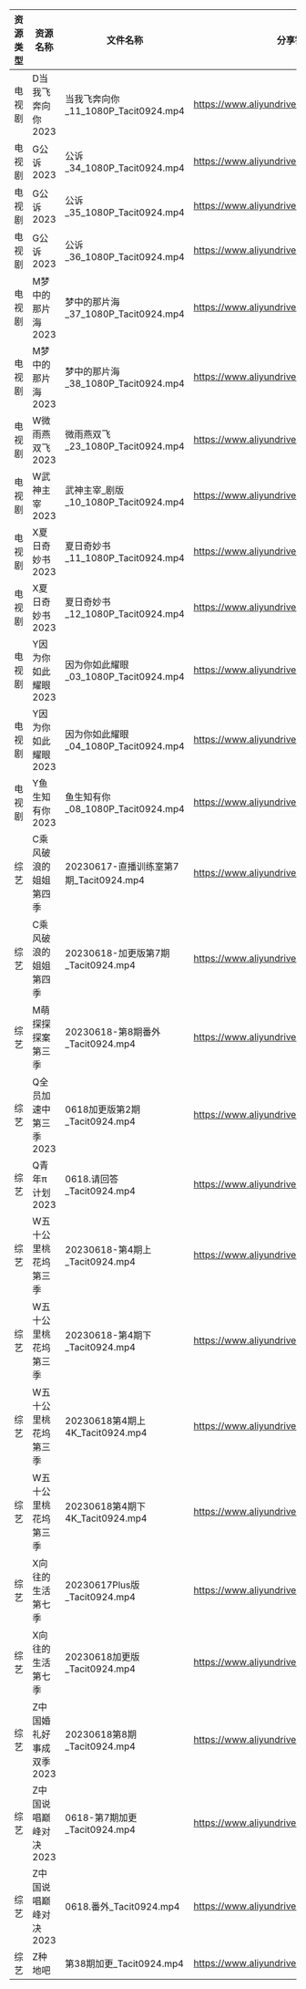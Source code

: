 | 资源类型 | 资源名称           | 文件名称                            | 分享链接                                      | 更新时间       |
| ---- | -------------- | ------------------------------- | ----------------------------------------- | ---------- |
| 电视剧  | D当我飞奔向你2023    | 当我飞奔向你_11_1080P_Tacit0924.mp4   | https://www.aliyundrive.com/s/YhMD33vkgca | 2023-06-19 |
| 电视剧  | G公诉2023        | 公诉_34_1080P_Tacit0924.mp4       | https://www.aliyundrive.com/s/SKq7GkiMEWX | 2023-06-19 |
| 电视剧  | G公诉2023        | 公诉_35_1080P_Tacit0924.mp4       | https://www.aliyundrive.com/s/SKq7GkiMEWX | 2023-06-19 |
| 电视剧  | G公诉2023        | 公诉_36_1080P_Tacit0924.mp4       | https://www.aliyundrive.com/s/SKq7GkiMEWX | 2023-06-19 |
| 电视剧  | M梦中的那片海2023    | 梦中的那片海_37_1080P_Tacit0924.mp4   | https://www.aliyundrive.com/s/FuXhJiJpMjf | 2023-06-19 |
| 电视剧  | M梦中的那片海2023    | 梦中的那片海_38_1080P_Tacit0924.mp4   | https://www.aliyundrive.com/s/FuXhJiJpMjf | 2023-06-19 |
| 电视剧  | W微雨燕双飞2023     | 微雨燕双飞_23_1080P_Tacit0924.mp4    | https://www.aliyundrive.com/s/Uvq8Q8wJXgg | 2023-06-19 |
| 电视剧  | W武神主宰2023      | 武神主宰_剧版_10_1080P_Tacit0924.mp4  | https://www.aliyundrive.com/s/ob4cvT33feM | 2023-06-19 |
| 电视剧  | X夏日奇妙书2023     | 夏日奇妙书_11_1080P_Tacit0924.mp4    | https://www.aliyundrive.com/s/x7rCFpAvm6R | 2023-06-19 |
| 电视剧  | X夏日奇妙书2023     | 夏日奇妙书_12_1080P_Tacit0924.mp4    | https://www.aliyundrive.com/s/x7rCFpAvm6R | 2023-06-19 |
| 电视剧  | Y因为你如此耀眼2023   | 因为你如此耀眼_03_1080P_Tacit0924.mp4  | https://www.aliyundrive.com/s/WLdrmG3sqtA | 2023-06-19 |
| 电视剧  | Y因为你如此耀眼2023   | 因为你如此耀眼_04_1080P_Tacit0924.mp4  | https://www.aliyundrive.com/s/WLdrmG3sqtA | 2023-06-19 |
| 电视剧  | Y鱼生知有你2023     | 鱼生知有你_08_1080P_Tacit0924.mp4    | https://www.aliyundrive.com/s/PtcvTV9b9k4 | 2023-06-19 |
| 综艺   | C乘风破浪的姐姐第四季    | 20230617-直播训练室第7期_Tacit0924.mp4 | https://www.aliyundrive.com/s/PtzrForHMqQ | 2023-06-19 |
| 综艺   | C乘风破浪的姐姐第四季    | 20230618-加更版第7期_Tacit0924.mp4   | https://www.aliyundrive.com/s/PtzrForHMqQ | 2023-06-19 |
| 综艺   | M萌探探探案第三季      | 20230618-第8期番外_Tacit0924.mp4    | https://www.aliyundrive.com/s/S7KWk25DgnD | 2023-06-19 |
| 综艺   | Q全员加速中第三季2023  | 0618加更版第2期_Tacit0924.mp4        | https://www.aliyundrive.com/s/FvT7oNH6GCT | 2023-06-19 |
| 综艺   | Q青年π计划2023     | 0618.请回答_Tacit0924.mp4          | https://www.aliyundrive.com/s/PReFQ8C6eAn | 2023-06-19 |
| 综艺   | W五十公里桃花坞第三季    | 20230618-第4期上_Tacit0924.mp4     | https://www.aliyundrive.com/s/UM8vBhV25fT | 2023-06-19 |
| 综艺   | W五十公里桃花坞第三季    | 20230618-第4期下_Tacit0924.mp4     | https://www.aliyundrive.com/s/UM8vBhV25fT | 2023-06-19 |
| 综艺   | W五十公里桃花坞第三季    | 20230618第4期上4K_Tacit0924.mp4    | https://www.aliyundrive.com/s/UM8vBhV25fT | 2023-06-19 |
| 综艺   | W五十公里桃花坞第三季    | 20230618第4期下4K_Tacit0924.mp4    | https://www.aliyundrive.com/s/UM8vBhV25fT | 2023-06-19 |
| 综艺   | X向往的生活第七季      | 20230617Plus版_Tacit0924.mp4     | https://www.aliyundrive.com/s/82ytPLytcAd | 2023-06-19 |
| 综艺   | X向往的生活第七季      | 20230618加更版_Tacit0924.mp4       | https://www.aliyundrive.com/s/82ytPLytcAd | 2023-06-19 |
| 综艺   | Z中国婚礼好事成双季2023 | 20230618第8期_Tacit0924.mp4       | https://www.aliyundrive.com/s/HFDgXvrSAWT | 2023-06-19 |
| 综艺   | Z中国说唱巅峰对决2023  | 0618-第7期加更_Tacit0924.mp4        | https://www.aliyundrive.com/s/FyoCs3Ew7BN | 2023-06-19 |
| 综艺   | Z中国说唱巅峰对决2023  | 0618.番外_Tacit0924.mp4           | https://www.aliyundrive.com/s/FyoCs3Ew7BN | 2023-06-19 |
| 综艺   | Z种地吧           | 第38期加更_Tacit0924.mp4            | https://www.aliyundrive.com/s/X646VT8wnFZ | 2023-06-19 |
